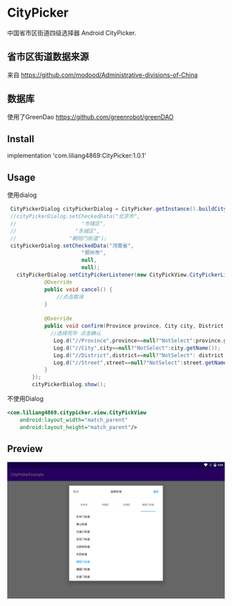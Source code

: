 # CityPicker
中国省市区街道四级选择器 Android CityPicker.

## 省市区街道数据来源
来自 https://github.com/modood/Administrative-divisions-of-China

## 数据库
使用了GreenDao https://github.com/greenrobot/greenDAO

## Install
implementation 'com.liliang4869:CityPicker:1.0.1'

## Usage
使用dialog
```java
 CityPickerDialog cityPickerDialog = CityPicker.getInstance().buildCityPickerDialog(MainActivity.this);
 //cityPickerDialog.setCheckedData("北京市",
 //                     "市辖区",
 //                   "东城区",
 //                 "朝阳门街道");
 cityPickerDialog.setCheckedData("河南省",
                        "郑州市",
                        null,
                        null);
   cityPickerDialog.setCityPickerListener(new CityPickView.CityPickerListener() {
            @Override
            public void cancel() {
                //点击取消
            }

            @Override
            public void confirm(Province province, City city, District district, Street street) {
              //选择完毕 点击确认
               Log.d("//Province",province==null?"NotSelect":province.getName());
               Log.d("//City",city==null?"NotSelect":city.getName());
               Log.d("//District",district==null?"NotSelect": district.getName());
               Log.d("//Street",street==null?"NotSelect":street.getName());
            }
        });
        cityPickerDialog.show();
```

不使用Dialog
```xml
<com.liliang4869.citypicker.view.CityPickView
    android:layout_width="match_parent"
    android:layout_height="match_parent"/>
```

## Preview
![img](https://github.com/liliang4869/CityPicker/blob/main/img/device-2020-11-06-170428.png)
